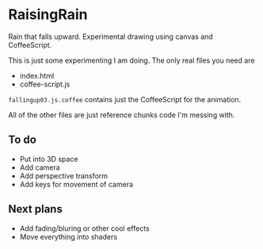 RaisingRain
===========

Rain that falls upward. Experimental drawing using canvas and CoffeeScript.

This is just some experimenting I am doing.
The only real files you need are
* index.html
* coffee-script.js

`fallingup03.js.coffee` contains just the CoffeeScript for the animation.

All of the other files are just reference chunks code I'm messing with.

## To do
* Put into 3D space
* Add camera
* Add perspective transform
* Add keys for movement of camera

## Next plans
* Add fading/bluring or other cool effects
* Move everything into shaders
